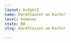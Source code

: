 ```yaml
---
layout: budget2
name: Hardthausen am Kocher
level: kommune
state: BW
slug: Hardthausen-am-Kocher

---
```



